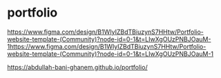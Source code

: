 # portfolio
https://www.figma.com/design/B1WIyIZBdTBiuzynS7HHtw/Portfolio-website-template-(Community)?node-id=0-1&t=LIwXgOUzPNBJOauM-1https://www.figma.com/design/B1WIyIZBdTBiuzynS7HHtw/Portfolio-website-template-(Community)?node-id=0-1&t=LIwXgOUzPNBJOauM-1

https://abdullah-bani-ghanem.github.io/portfolio/